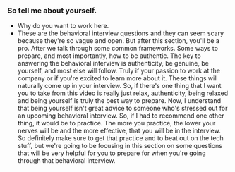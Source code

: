 
### So tell me about yourself.
*  Why do you want to work here. 
*  These are the behavioral interview questions and they can seem scary because they're so vague and open. But after this section, you'll be a pro. After we talk through some common frameworks. Some ways to prepare, and most importantly, how to be authentic. The key to answering the behavioral interview is authenticity, be genuine, be yourself, and most else will follow. Truly if your passion to work at the company or if you're excited to learn more about it. These things will naturally come up in your interview. So, if there's one thing that I want you to take from this video is really just relax, authenticity, being relaxed and being yourself is truly the best way to prepare. Now, I understand that being yourself isn't great advice to someone who's stressed out for an upcoming behavioral interview. So, if I had to recommend one other thing, it would be to practice. The more you practice, the lower your nerves will be and the more effective, that you will be in the interview. So definitely make sure to get that practice and to beat out on the tech stuff, but we're going to be focusing in this section on some questions that will be very helpful for you to prepare for when you're going through that behavioral interview.